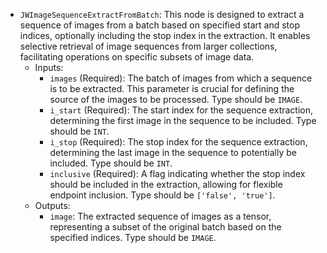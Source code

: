 - `JWImageSequenceExtractFromBatch`: This node is designed to extract a sequence of images from a batch based on specified start and stop indices, optionally including the stop index in the extraction. It enables selective retrieval of image sequences from larger collections, facilitating operations on specific subsets of image data.
    - Inputs:
        - `images` (Required): The batch of images from which a sequence is to be extracted. This parameter is crucial for defining the source of the images to be processed. Type should be `IMAGE`.
        - `i_start` (Required): The start index for the sequence extraction, determining the first image in the sequence to be included. Type should be `INT`.
        - `i_stop` (Required): The stop index for the sequence extraction, determining the last image in the sequence to potentially be included. Type should be `INT`.
        - `inclusive` (Required): A flag indicating whether the stop index should be included in the extraction, allowing for flexible endpoint inclusion. Type should be `['false', 'true']`.
    - Outputs:
        - `image`: The extracted sequence of images as a tensor, representing a subset of the original batch based on the specified indices. Type should be `IMAGE`.
